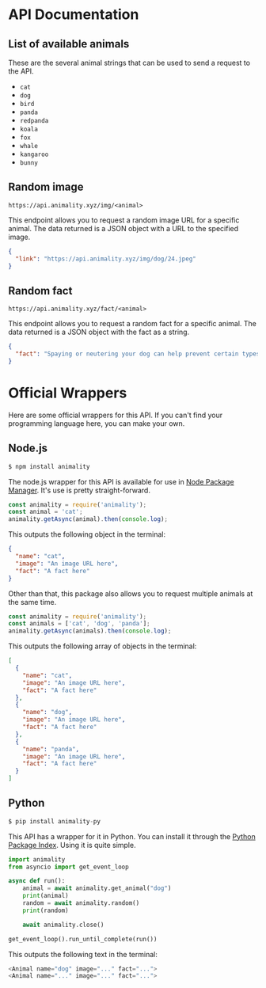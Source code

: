 # API Documentation

## List of available animals

These are the several animal strings that can be used to send a request to the API.

* `cat`
* `dog` 
* `bird` 
* `panda` 
* `redpanda` 
* `koala` 
* `fox` 
* `whale` 
* `kangaroo` 
* `bunny`

## Random image
```
https://api.animality.xyz/img/<animal>
```
This endpoint allows you to request a random image URL for a specific animal. The data returned is a JSON object with a URL to the specified image.
```json
{
  "link": "https://api.animality.xyz/img/dog/24.jpeg"
}
```

## Random fact
```
https://api.animality.xyz/fact/<animal>
```
This endpoint allows you to request a random fact for a specific animal. The data returned is a JSON object with the fact as a string.
```json
{
  "fact": "Spaying or neutering your dog can help prevent certain types of cancer."
}
```

# Official Wrappers
Here are some official wrappers for this API. If you can't find your programming language here, you can make your own.

## Node.js
```js
$ npm install animality
```
The node.js wrapper for this API is available for use in [Node Package Manager](https://www.npmjs.com/package/animality). It's use is pretty straight-forward.
```js
const animality = require('animality');
const animal = 'cat';
animality.getAsync(animal).then(console.log);
```
This outputs the following object in the terminal:
```json
{
  "name": "cat",
  "image": "An image URL here",
  "fact": "A fact here"
}
```
Other than that, this package also allows you to request multiple animals at the same time.
```js
const animality = require('animality');
const animals = ['cat', 'dog', 'panda'];
animality.getAsync(animals).then(console.log);
```
This outputs the following array of objects in the terminal:
```json
[
  {
    "name": "cat",
    "image": "An image URL here",
    "fact": "A fact here"
  },
  {
    "name": "dog",
    "image": "An image URL here",
    "fact": "A fact here"
  },
  {
    "name": "panda",
    "image": "An image URL here",
    "fact": "A fact here"
  }
]
```
## Python
```py
$ pip install animality-py
```
This API has a wrapper for it in Python. You can install it through the [Python Package Index](https://www.npmjs.com/package/animality). Using it is quite simple.
```py
import animality
from asyncio import get_event_loop

async def run():
    animal = await animality.get_animal("dog")
    print(animal)
    random = await animality.random()
    print(random)

    await animality.close()

get_event_loop().run_until_complete(run())
```
This outputs the following text in the terminal:
```js
<Animal name="dog" image="..." fact="...">
<Animal name="..." image="..." fact="...">
```
